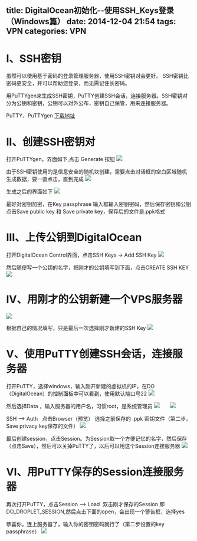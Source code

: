 title: DigitalOcean初始化--使用SSH_Keys登录（Windows篇）
date: 2014-12-04 21:54
tags: VPN
categories: VPN
---

# I、SSH密钥

虽然可以使用基于密码的登录管理服务器，使用SSH密钥对会更好。 SSH密钥比密码更安全，并可以帮助您登录，而无需记住长密码。

用PuTTYgen来生成SSH密钥，PuTTY创建SSH会话，连接服务器。SSH密钥对分为公钥和密钥，公钥可以对外公布，密钥自己保管，用来连接服务器。

PuTTY、PuTTYgen [下载地址](http://www.chiark.greenend.org.uk/~sgtatham/putty/download.html)

# II、创建SSH密钥对
打开PuTTYgen，界面如下,点击 Generate 按钮
![](http://img.blog.csdn.net/20141204210557253)

由于SSH密钥使用的是信息安全的随机块创建，需要点击对话框的空白区域随机生成数据，要一直点击，直到完成
![](http://img.blog.csdn.net/20141204210627283)

生成之后的界面如下
![](http://img.blog.csdn.net/20141204210820820)

最好对密钥加密，在Key passphrase 输入框输入密钥密码，然后保存密钥和公钥 点击Save public key 和 Save private key，保存后的文件是.ppk格式

# III、上传公钥到DigitalOcean
打开DigitalOcean Control界面，点击SSH Keys -> Add SSH Key
![](http://img.blog.csdn.net/20141204212033771)

然后随便写一个公钥的名字，把刚才的公钥填写到下面，点击CREATE SSH KEY
![](http://img.blog.csdn.net/20141204212313703)

# IV、用刚才的公钥新建一个VPS服务器
![](http://img.blog.csdn.net/20141204212624890)

根据自己的情况填写，只是最后一次选择刚才新建的SSH Key
![](http://img.blog.csdn.net/20141204212738700)

# V、使用PuTTY创建SSH会话，连接服务器
打开PuTTY，选择windows，输入刚开新建的虚拟机的IP，在DO（DigitalOcean）的控制面板中可以看到，使用默认端口号22
![](http://img.blog.csdn.net/20141204213236848)

然后选择Data ，输入服务器的用户名，习惯root，是系统管理员
![](http://img.blog.csdn.net/20141204213529656)       ![](http://img.blog.csdn.net/20141204213619906)

SSH --> Auth   点击Browser（预览） 选择之前保存的 .ppk 密钥文件（第二步，Save privacy key保存的文件）
![](http://img.blog.csdn.net/20141204213157375)

最后创建session，点击Session。为Session取一个方便记忆的名字，然后保存（点击Save），然后可以关掉PuTTY了，以后可以用这个Session连接服务器
![](http://img.blog.csdn.net/20141204214035753)

# Ⅵ、用PuTTY保存的Session连接服务器
再次打开PuTTY，点击Session --> Load  双击刚才保存的Session 即DO_DROPLET_SESSION,然后点击下面的open，会出现一个警告框，选择yes

恭喜你，连上服务器了，输入你的密钥密码就行了（第二步设置的key passphrase）
![](http://img.blog.csdn.net/20141204215237738)

















